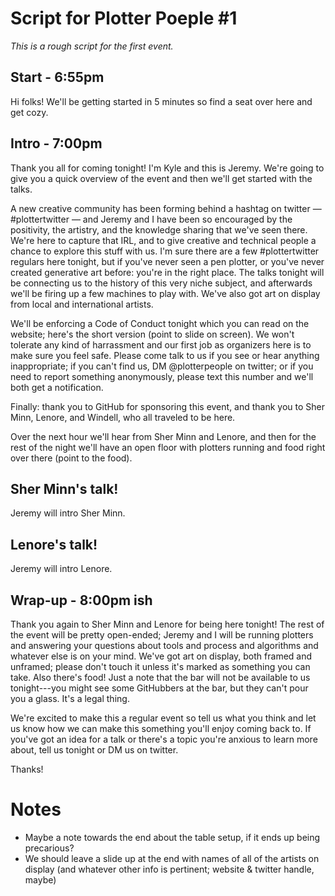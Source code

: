 # Script for Plotter Poeple #1

_This is a rough script for the first event._

## Start - 6:55pm
Hi folks! We'll be getting started in 5 minutes so find a seat over here and get cozy.

## Intro - 7:00pm
Thank you all for coming tonight! I'm Kyle and this is Jeremy. We're going to give you a quick overview of the event and then we'll get started with the talks.

A new creative community has been forming behind a hashtag on twitter — #plottertwitter — and Jeremy and I have been so encouraged by the positivity, the artistry, and the knowledge sharing that we've seen there. We're here to capture that IRL, and to give creative and technical people a chance to explore this stuff with us. I'm sure there are a few #plottertwitter regulars here tonight, but if you've never seen a pen plotter, or you've never created generative art before: you're in the right place. The talks tonight will be connecting us to the history of this very niche subject, and afterwards we'll be firing up a few machines to play with. We've also got art on display from local and international artists.

We'll be enforcing a Code of Conduct tonight which you can read on the website; here's the short version (point to slide on screen). We won't tolerate any kind of harrassment and our first job as organizers here is to make sure you feel safe. Please come talk to us if you see or hear anything inappropriate; if you can't find us, DM @plotterpeople on twitter; or if you need to report something anonymously, please text this number and we'll both get a notification.

Finally: thank you to GitHub for sponsoring this event, and thank you to Sher Minn, Lenore, and Windell, who all traveled to be here.

Over the next hour we'll hear from Sher Minn and Lenore, and then for the rest of the night we'll have an open floor with plotters running and food right over there (point to the food).

## Sher Minn's talk!
Jeremy will intro Sher Minn.

## Lenore's talk!
Jeremy will intro Lenore.

## Wrap-up - 8:00pm ish
Thank you again to Sher Minn and Lenore for being here tonight! The rest of the event will be pretty open-ended; Jeremy and I will be running plotters and answering your questions about tools and process and algorithms and whatever else is on your mind. We've got art on display, both framed and unframed; please don't touch it unless it's marked as something you can take. Also there's food! Just a note that the bar will not be available to us tonight---you might see some GitHubbers at the bar, but they can't pour you a glass. It's a legal thing.

We're excited to make this a regular event so tell us what you think and let us know how we can make this something you'll enjoy coming back to. If you've got an idea for a talk or there's a topic you're anxious to learn more about, tell us tonight or DM us on twitter.

Thanks!

# Notes

- Maybe a note towards the end about the table setup, if it ends up being precarious?
- We should leave a slide up at the end with names of all of the artists on display (and whatever other info is pertinent; website & twitter handle, maybe)
